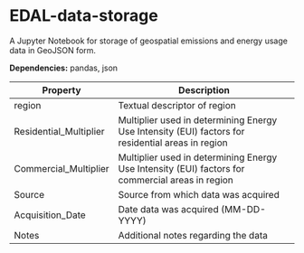 # EDAL-data-storage
A Jupyter Notebook for storage of geospatial emissions and energy usage data in GeoJSON form.

**Dependencies:** pandas, json

| Property | Description |
| ------------- | ------------- |
| region  | Textual descriptor of region |
| Residential_Multiplier  | Multiplier used in determining Energy Use Intensity (EUI) factors for residential areas in region |
| Commercial_Multiplier  | Multiplier used in determining Energy Use Intensity (EUI) factors for commercial areas in region |
| Source  | Source from which data was acquired  |
| Acquisition_Date  | Date data was acquired (MM-DD-YYYY)  |
| Notes  | Additional notes regarding the data |
